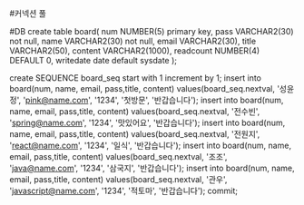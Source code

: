 
#커넥션 풀
<Resource name="jdbc/myoracle" auth="Container"
type="javax.sql.DataSource" driverClassName="oracle.jdbc.OracleDriver"
url="jdbc:oracle:thin:@127.0.0.1:1521:xe"
username="ezen" password="1234" maxTotal="20" maxIdle="10"
 maxWaitMillis="-1"/>
 
#DB
create table board( 
num NUMBER(5) primary key,
pass VARCHAR2(30) not null,
name VARCHAR2(30) not null,
email VARCHAR2(30),
title VARCHAR2(50),
content VARCHAR2(1000),
readcount NUMBER(4) DEFAULT 0,
writedate date default sysdate );

create SEQUENCE board_seq start with 1 increment by 1;
insert into board(num, name, email, pass,title, content) values(board_seq.nextval, '성윤정', 'pink@name.com', '1234', '첫방문', '반갑습니다');
insert into board(num, name, email, pass,title, content) values(board_seq.nextval, '전수빈', 'spring@name.com', '1234', '맛있어요', '반갑습니다');
insert into board(num, name, email, pass,title, content) values(board_seq.nextval, '전원지', 'react@name.com', '1234', '일식', '반갑습니다');
insert into board(num, name, email, pass,title, content) values(board_seq.nextval, '조조', 'java@name.com', '1234', '삼국지', '반갑습니다');
insert into board(num, name, email, pass,title, content) values(board_seq.nextval, '관우', 'javascript@name.com', '1234', '적토마', '반갑습니다'); commit;
